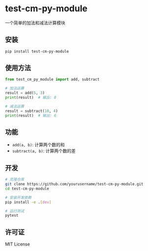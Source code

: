 # test-cm-py-module

一个简单的加法和减法计算模块

## 安装

```bash
pip install test-cm-py-module
```

## 使用方法

```python
from test_cm_py_module import add, subtract

# 加法运算
result = add(5, 3)
print(result)  # 输出: 8

# 减法运算
result = subtract(10, 4)
print(result)  # 输出: 6
```

## 功能

- `add(a, b)`: 计算两个数的和
- `subtract(a, b)`: 计算两个数的差

## 开发

```bash
# 克隆仓库
git clone https://github.com/yourusername/test-cm-py-module.git
cd test-cm-py-module

# 安装开发依赖
pip install -e .[dev]

# 运行测试
pytest
```

## 许可证

MIT License
